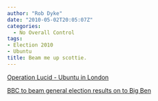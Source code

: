 ```yaml
---
author: "Rob Dyke"
date: "2010-05-02T20:05:07Z"
categories:
  - No Overall Control
tags:
- Election 2010
- Ubuntu
title: Beam me up scottie.
---
```

[Operation Lucid - Ubuntu in London](http://chriskenyon.typepad.com/my_weblog/2010/04/operation-london-loves-lucid.html)
  
[BBC to beam general election results on to Big Ben](http://news.bbc.co.uk/1/hi/uk_politics/election_2010/8656578.stm)
